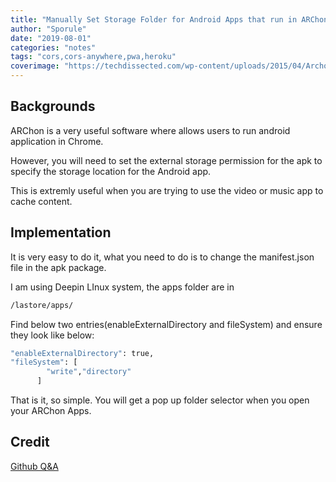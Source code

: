 ```yaml
---
title: "Manually Set Storage Folder for Android Apps that run in ARChon (Chrome)"
author: "Sporule"
date: "2019-08-01"
categories: "notes"
tags: "cors,cors-anywhere,pwa,heroku"
coverimage: "https://techdissected.com/wp-content/uploads/2015/04/Archon-Custom-Runtime-1920x500.jpg"
---
```


## Backgrounds

ARChon is a very useful software where allows users to run android application in Chrome.

However, you will need to set the external storage permission for the apk to specify the storage location for the Android app.

This is extremly useful when you are trying to use the video or music app to cache content.

## Implementation

It is very easy to do it, what you need to do is to change the manifest.json file in the apk package.

I am using Deepin LInux system, the apps folder are in

```bash
/lastore/apps/
```

Find below two entries(enableExternalDirectory and fileSystem) and ensure they look like below:

```bash
"enableExternalDirectory": true,
"fileSystem": [
        "write","directory"
      ]
```

That is it, so simple. You will get a pop up folder selector when you open your ARChon Apps.

## Credit

[Github Q&A](https://github.com/vladikoff/chromeos-apk/issues/199)
